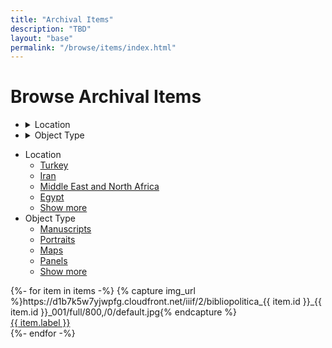 ```yaml
---
title: "Archival Items"
description: "TBD"
layout: "base"
permalink: "/browse/items/index.html"
---
```


<h1 class="p-5 pb-3 md:pt-5 md:pb-9 text-3xl md:text-5xl font-bold">Browse Archival Items</h1>

<div class="md:flex px-5 pb-10">
  <aside class="flex-none top-0">
    <ul class="md:hidden menu menu-horizontal rounded-box border border-neutral-300 w-full mb-5">
      <li>
      <details closed>
        <summary class="font-bold">Location</summary>
        <ul>
          <li><a href="">Turkey</a></li>
          <li><a href="">Iran</a></li>
          <li><a href="">Middle East and North Africa</a></li>
          <li><a href="">Egypt</a></li>
          <li><a href="">Show more</a></li>
        </ul>
      </details>
      </li>
      <li>
      <details closed>
        <summary class="font-bold">Object Type</summary>
        <ul>
          <li><a href="">Manuscripts</a></li>
          <li><a href="">Portraits</a></li>
          <li><a href="">Maps</a></li>
          <li><a href="">Panels</a></li>
          <li><a href="">Show more</a></li>
        </ul>
      </details>
      </li>
    </ul>
    <ul class="hidden md:block md:text-sm sticky top-20">
      <li class="pb-5">
        <div class="font-bold text-2xl mb-1">Location</div>
        <ul>
          <li class="border-t py-1"><a href="">Turkey</a></li>
          <li class="border-t py-1"><a href="">Iran</a></li>
          <li class="border-t py-1"><a href="">Middle East and North Africa</a></li>
          <li class="border-t py-1"><a href="">Egypt</a></li>
          <li class="border-t py-1"><a class="italic" href="">Show more</a></li>
        </ul> 
      </li>
      <li class="pb-5">
        <div class="font-bold text-2xl mb-1">Object Type</div>
        <ul>
          <li class="border-t py-1"><a href="">Manuscripts</a></li>
          <li class="border-t py-1"><a class="font-bold text-accent" href="">Portraits</a></li>
          <li class="border-t py-1"><a href="">Maps</a></li>
          <li class="border-t py-1"><a href="">Panels</a></li>
          <li class="border-t py-1"><a class="italic" href="">Show more</a></li>
        </ul>
      </li>
    </ul>
  </aside>
  <main class="flex-auto md:px-10">
    <div class="grid grid-cols-3 md:grid-cols-4 lg:grid-cols-5 gap-10 gap-y-5 items-center">
      {%- for item in items -%}
        {% capture img_url %}https://d1b7k5w7yjwpfg.cloudfront.net/iiif/2/bibliopolitica_{{ item.id }}_{{ item.id }}_001/full/800,/0/default.jpg{% endcapture %}
        <div class="mb-8">
          <a href="{{ '/item/' | append: item.id | url }}">
            <img 
              src="{{ img_url }}"
              alt=""
              class="max-w-full h-auto"
            >
            <div class="mt-1 leading-[1.4]">
              {{ item.label }}
            </div>
          </a>
        </div>
      {%- endfor -%}
    </div>
  </main>
</div>
